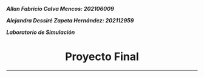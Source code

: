 ***Allan Fabricio Calva Mencos: 202106009***

***Alejandra Dessiré Zapeta Hernández: 202112959***

***Laboratorio de Simulación***

<h1 align="center">Proyecto Final</h1>


----
